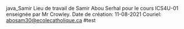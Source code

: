 java_Samir
Lieu de travail de Samir Abou Serhal pour le cours ICS4U-01 enseignée par Mr Crowley.
Date de création: 11-08-2021
Couriel: abosam30@ecolecatholique.ca
#test
